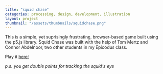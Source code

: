 ```yaml
---
title: "squid chase"
categories: processing, design, development, illustration
layout: project
thumbnail: "/assets/thumbnails/squidchase.png"
---
```


This is a simple, yet suprisingly frustrating, browser-based game built using the p5.js library.
Squid Chase was built with the help of Tom Mertz and Connor Abdelnoor, two other students in my Epicodus class.

Play it <a href="{{ site.url }}/squidchase">here!</a>


_p.s. you get double points for tracking the squid's eye_
